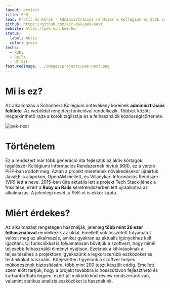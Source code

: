 ```yaml
---
layout: project
title: PéK
lead: Profil és Körök - Adminisztrációs rendszer a Kollégium és SVIE számára
github: https://github.com/kir-dev/pek-next
website: https://pek.sch.bme.hu
status:
  label: Aktív
  color: green
techs:
  - Ruby
  - Rails
  - UI kit
featuredImage: ../images/projects/pek-next.png
---
```


# Mi is ez?

Az alkalmazás a Schönherz Kollégium öntevékeny köreinek **adminisztrációs felülete**. Az weboldal rengeteg funkcióval rendelkezik. Többek között megtekinthető rajta a körök taglistája és a felhasználók közösségi története.

![pek-next](https://warp.sch.bme.hu/img/blobs/redirect/eyJfcmFpbHMiOnsibWVzc2FnZSI6IkJBaHBQdz09IiwiZXhwIjpudWxsLCJwdXIiOiJibG9iX2lkIn19--1327c0854ae1448ab30d3dcaa9d2e43d79159432/OOrUkeG.png)

# Történelem

Ez a rendszert már több generáció óta fejlesztik az aktív körtagok: legelőször Kollégiumi Információs Rendszernek hívtuk (KIR), ez a verzió PHP-ban íródott meg. Aztán a projekt méretének növekedésekor újraírtuk JavaEE-s alapokon, OpenAM mellett, és Villanykari Információs Rendszer (VIR) lett a neve. 2015-ben újra aktuális lett a projekt Tech Stack-jének a frissítése, ezért a **Ruby on Rails** keretrendszerben lett újraalkotva az alkalmazás. A jelenlegi nevét, a PéK-et is ekkor kapta.

# Miért érdekes?

Az alkalmazást rengetegen használják, jelenleg **több mint 26 ezer felhasználóval** rendelkezik az oldal. Emellett sok összetett folyamatot valósít meg az alkalmazás, amiket gyakran az aktuális igényekhez kell igazítani. Új funkciókkal is folyamatosan bővitjük a szoftvert, hogy minél teljesebb felhasználói élményt nyújtson. Ezeknek a kihívásoknak a teljesítéséhez a projektben igyekszünk a legkorszerűbb eszközöket és technikákat használni. Kifejezetten figyelünk a szoftver helyes működésének biztosítására, több mint 200 teszt készült eddig. Emellett szem előtt tartjuk, hogy a projekt továbbra is hosszútávon fejleszthető és karbantartható legyen, ezért jól működő kód review rendszerünk van, valamint statikus analízis eszközöket is használunk.
